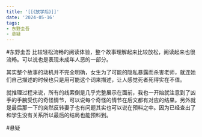 ```yaml
---
title: '[[《放学后》]]'
date: '2024-05-16'
tags:
- 东野圭吾
- 悬疑
---
```

#东野圭吾
比较轻松流畅的阅读体验，整个故事理解起来比较放松，阅读起来也很流畅。可以说也是表现未成年人恶的一部分。

其实整个故事的动机并不完全明确，女生为了可能的隐私暴露而杀害老师，就连她们自己描述的时候也只是用可能这个词来描述，让人感觉死者死得实在不值。

就推理过程来说，所有的线索倒是几乎完整展示在面前，我也一开始就注意到了凶手的手腕受伤的奇怪情节，可以说每个奇怪的情节在后文都有对应的结果。另外就是最后那一下的突然反转妻子也有问题其实也可以说在预料之中。因为已经查出了和学生没有关系所以最后的结局也能预料到。

#悬疑
